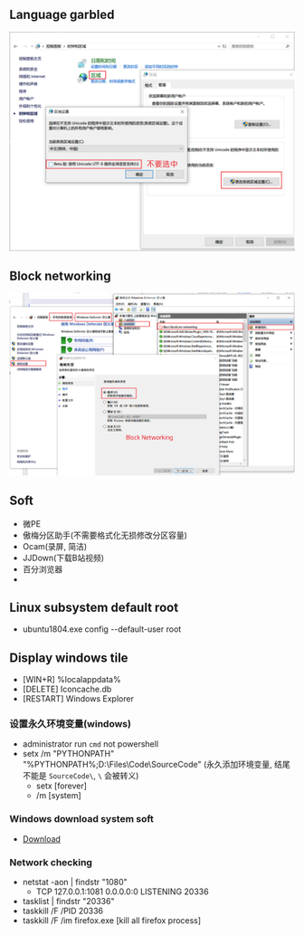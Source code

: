 ## Language garbled
![Language garbled](./images/language_error.png)

## Block networking
![Block networking](./images/block_networking.png)

## Soft
- 微PE
- 傲梅分区助手(不需要格式化无损修改分区容量)
- Ocam(录屏, 简洁)
- JJDown(下载B站视频)
- 百分浏览器
- 

## Linux subsystem default root
- ubuntu1804.exe config --default-user root

## Display windows tile
- [WIN+R] %localappdata%
- [DELETE] Iconcache.db
- [RESTART] Windows Explorer

### 设置永久环境变量(windows)
- administrator run `cmd` not powershell
- setx /m "PYTHONPATH" "%PYTHONPATH%;D:\Files\Code\SourceCode" (永久添加环境变量, 结尾不能是 `SourceCode\`, `\` 会被转义)
  - setx [forever]
  - /m [system]


### Windows download system soft
- [Download](https://docs.microsoft.com/zh-cn/sysinternals/downloads/)

### Network checking
- netstat -aon | findstr "1080"
  -  TCP  127.0.0.1:1081  0.0.0.0:0 LISTENING  20336
- tasklist | findstr "20336"
- taskkill /F /PID 20336
- taskkill /F /im firefox.exe  [kill all firefox process]